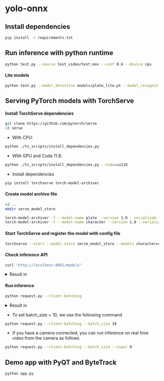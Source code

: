 # yolo-onnx
## Install dependencies
```bash
pip install -r requirements.txt
```
## Run inference with python runtime
```bash
python test.py --source test_video/test.mov --conf 0.6 --device cpu
```
#### Lite models
```bash
python test.py --model_detection models/plate_lite.pt --model_recognition models/character_lite.pt
```
## Serving PyTorch models with TorchServe
#### Install TorchServe dependencies
```bash
git clone https://github.com/pytorch/serve
cd serve
```
- With CPU:
```bash
python ./ts_scripts/install_dependencies.py
```
- With GPU and Cuda 11.8:
```bash
python ./ts_scripts/install_dependencies.py --cuda=cu118
```
- Install dependencies
```bash
pip install torchserve torch-model-archiver
```
#### Create model archive file
```bash
cd ..
mkdir serve_model_store

torch-model-archiver -f --model-name plate --version 1.0 --serialized-file models/plate_lite.pt --handler serve_handler/plate_handler.py  --export-path serve_model_store
torch-model-archiver -f --model-name character --version 1.0 --serialized-file models/character_lite_320.pt --handler serve_handler/character_handler.py  --export-path serve_model_store
```
#### Start TorchServe and register the model with config file
```bash
torchserve --start --model-store serve_model_store --models character=character.mar plate=plate.mar --ts-config cfg/config.properties
```
#### Check inference API
```bash
curl "http://localhost:8081/models"
```
<details>
  <summary>Result in</summary>

    {
      "models": [
        {
          "modelName": "character",
          "modelUrl": "character.mar"
        },
        {
          "modelName": "plate",
          "modelUrl": "plate.mar"
        }
      ]
    }
</details>

#### Run inference
```bash
python request.py --client-batching
```
<details>
  <summary>Result in</summary>
 
    With Batch Size 4, FPS at frame number 100 is 13.4
    [
      {
        "num_plate": 1,
        "boxes": [
          [
            1221.6578369140625,
            447.3987121582031,
            1380.3450927734375,
            502.4010314941406
          ]
        ],
        "score": [
          0.7349867224693298
        ],
        "classes": [
          "plate"
        ],
        "license_plate": [
          "30A61235"
        ]
      },
      {
        "num_plate": 1,
        "boxes": [
          [
            1212.3612060546875,
            448.799560546875,
            1372.7303466796875,
            504.0987854003906
          ]
        ],
        "score": [
          0.7360736727714539
        ],
        "classes": [
          "plate"
        ],
        "license_plate": [
          "30A61235"
        ]
      },
      {
        "num_plate": 1,
        "boxes": [
          [
            1200.732421875,
            450.4124450683594,
            1364.0225830078125,
            507.4985046386719
          ]
        ],
        "score": [
          0.7395196557044983
        ],
        "classes": [
          "plate"
        ],
        "license_plate": [
          "30A61235"
        ]
      },
      {
        "num_plate": 1,
        "boxes": [
          [
            1191.5098876953125,
            451.9449462890625,
            1357.8824462890625,
            509.03741455078125
          ]
        ],
        "score": [
          0.7451594471931458
        ],
        "classes": [
          "plate"
        ],
        "license_plate": [
          "30A61235"
        ]
      }
    ]
</details>

- To set batch_size = 10, we use the following command
```bash
python request.py --client-batching --batch_size 10
```

- If you have a camera connected, you can run inference on real time video from the camera as follows
```bash
python request.py --client-batching --batch_size --input 0
```

## Demo app with PyQT and ByteTrack
```bash
python app.py
```


